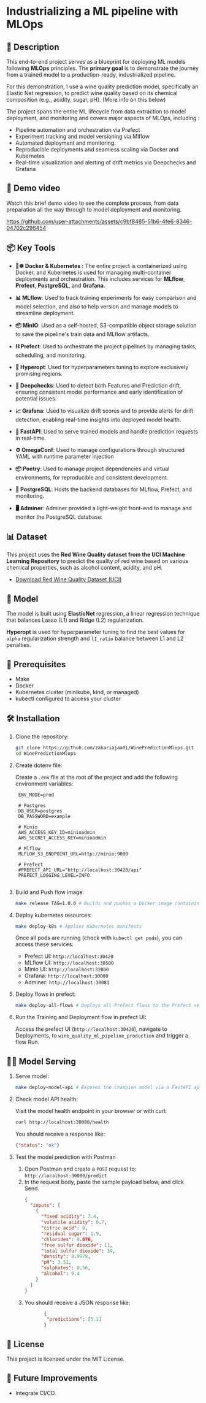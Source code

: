 
# Industrializing a ML pipeline with MLOps

## 📝 Description

This end-to-end project serves as a blueprint for deploying ML models following **MLOps** principles. The **primary goal** is to demonstrate the journey from a trained model to a production-ready, industrialized pipeline. 

For this demonstration, I use a wine quality prediction model, specifically an Elastic Net regression, to predict wine quality based on its chemical composition (e.g., acidity, sugar, pH). (More info on this below)

The project spans the entire ML lifecycle from data extraction to model deployment, and monitoring and covers major aspects of MLOps, including :
* Pipeline automation and orchestration via Prefect
* Experiment tracking and model versioning via Mlflow
* Automated deployment and monitoring.
* Reproducible deployments and seamless scaling via Docker and Kubernetes
* Real-time visualization and alerting of drift metrics via Deepchecks and Grafana

## 🚀 Demo video 
Watch this brief demo video to see the complete process, from data preparation all the way through to model deployment and monitoring.

https://github.com/user-attachments/assets/c9bf8485-51b6-4fe6-8346-04702c296454


## 📦 Key Tools
* **🐳☸️ Docker & Kubernetes :** The entire project is containerized using Docker, and Kubernetes is used for managing multi-container deployments and orchestration. This includes services for **MLflow**, **Prefect**, **PostgreSQL**, and **Grafana**.  

* **📊 MLflow**: Used to track training experiments for easy comparison and model selection, and also to help version and manage models to streamline deployment. 

* **📦 MinIO**: Used as a self-hosted, S3-compatible object storage solution to save the pipeline's train data and MLflow artifacts.

* **⛓️ Prefect**: Used to orchestrate the project pipelines by managing tasks, scheduling, and monitoring. 

* **🎯 Hyperopt**: Used for hyperparameters tuning to explore exclusively promising regions.  

* **🧪 Deepchecks**: Used to detect both Features and Prediction drift, ensuring consistent model performance and early identification of potential issues.  

* **📈 Grafana**: Used to visualize drift scores and to provide alerts for drift detection, enabling real-time insights into deployed model health.  

* **🚀 FastAPI**: Used to serve trained models and handle prediction requests in real-time.  

* **⚙️ OmegaConf**: Used to manage configurations through structured YAML with runtime parameter injection

* **📦 Poetry**: Used to manage project dependencies and virtual environments, for reproducible and consistent development.  

* **🐘 PostgreSQL**: Hosts the backend databases for MLflow, Prefect, and monitoring.  

* **🖥️ Adminer**: Adminer provided a light-weight front-end to manage and monitor the PostgreSQL database.  

## 📊  Dataset

This project uses the **Red Wine Quality dataset from the UCI Machine Learning Repository** to predict the quality of red wine based on various chemical properties, such as alcohol content, acidity, and pH.

- [Download Red Wine Quality Dataset (UCI)](https://archive.ics.uci.edu/ml/machine-learning-databases/wine-quality/winequality-red.csv)

## 🧙 Model 

The model is built using **ElasticNet** regression, a linear regression technique that balances Lasso (L1) and Ridge (L2) regularization.

**Hyperopt** is used for hyperparameter tuning to find the best values for `alpha` regularization strength and `l1_ratio` balance between L1 and L2 penalties.

## 📌 Prerequisites

- Make
- Docker
- Kubernetes cluster (minikube, kind, or managed)
- kubectl configured to access your cluster

## 🛠️ Installation

1. Clone the repository:

   ```bash
   git clone https://github.com/zakariajaadi/WinePredictionMlops.git
   cd WinePredictionMlops
   ```
2. Create dotenv file:

   Create a `.env` file at the root of the project and add the following environment variables:

   ```env
    ENV_MODE=prod

    # Postgres
    DB_USER=postgres
    DB_PASSWORD=example

    # Minio
    AWS_ACCESS_KEY_ID=minioadmin
    AWS_SECRET_ACCESS_KEY=minioadmin

    # Mlflow
    MLFLOW_S3_ENDPOINT_URL=http://minio:9000

    # Prefect
    #PREFECT_API_URL="http://localhost:30420/api"
    PREFECT_LOGGING_LEVEL=INFO

   
3. Build and Push flow image:
   ```bash
   make release TAG=1.0.0 # Builds and pushes a Docker image containing the application code and all required dependencies.
   ```
4. Deploy kubernetes resources:
   ```bash
   make deploy-k8s # Applies Kubernetes manifests
   ```
   Once all pods are running (check with `kubectl get pods`), you can access these services:
   
      * Prefect UI: `http://localhost:30420` 
      * MLflow UI: `http://localhost:30500` 
      * Minio UI: `http://localhost:32000`
      * Grafana: `http://localhost:30000` 
      * Adminer: `http://localhost:30081` 

5. Deploy flows in prefect:
   ```bash
   make deploy-all-flows # Deploys all Prefect flows to the Prefect server
   ```
6. Run the Training and Deployment flow in prefect UI:

   Access the prefect UI (`http://localhost:30420`), navigate to Deployments, to `wine_quality_ml_pipeline_production` and trigger a flow Run. 

## 👨‍🍳 Model Serving

1. Serve model:
   ```bash
   make deploy-model-api # Exposes the champion model via a FastAPI application.
   ```
   
2. Check model API health:

   Visit the model health endpoint in your browser or with curl:

   ```bash
   curl http://localhost:30080/health
   ```
   You should receive a response like:
   ```json
   {"status": "ok"}
   ```
3. Test the model prediction with Postman

    1. Open Postman and create a `POST` request to: `http://localhost:30080/predict`
    2. In the request body, paste the sample payload below, and click Send.
        ```json
        {
          "inputs": [
            {
              "fixed acidity": 7.4,
              "volatile acidity": 0.7,
              "citric acid": 0,
              "residual sugar": 1.9,
              "chlorides": 0.076,
              "free sulfur dioxide": 11,
              "total sulfur dioxide": 34,
              "density": 0.9978,
              "pH": 3.51,
              "sulphates": 0.56,
              "alcohol": 9.4
            }
          ]
        }
       
    3. You should receive a JSON response like:
        ```json
               {
                "predictions": [5.1]
               }
        ```

## 📜 License
This project is licensed under the MIT License.

## 🚧 Future Improvements
- Integrate CI/CD.
